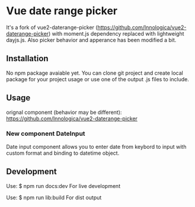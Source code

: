 # Vue date range picker

It's a fork of vue2-daterange-picker (https://github.com/Innologica/vue2-daterange-picker) with moment.js dependency replaced with lightweight dayjs.js. Also picker behavior and apperance has been modified a bit.


## Installation

No npm package avaiable yet. You can clone git project and create local package for your project usage or use one of the output .js files to include.

## Usage

orignal component (behavior may be different): https://github.com/Innologica/vue2-daterange-picker

<demo></demo>

### New component DateInput

Date input component allows you to enter date from keybord to input with custom format and binding to datetime object.

## Development

Use: $ npm run docs:dev
For live development

Use: $ npm run lib:build
For dist output